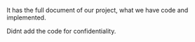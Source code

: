 It has the full document of our project, what we have code and implemented.

Didnt add the code for confidentiality.
